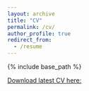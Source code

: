 ```yaml
---
layout: archive
title: "CV"
permalink: /cv/
author_profile: true
redirect_from:
  - /resume
---
```


{% include base_path %}

[Download latest CV here:](http://constantin-george.github.io/files/CV_GG.pdf)